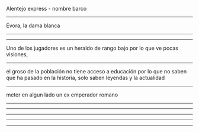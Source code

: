 Alentejo express -  nombre barco

---

Évora, la dama blanca

---


---

Uno de los jugadores es un heraldo de rango bajo por lo que ve pocas visiones,

---

el groso de la población no tiene acceso a educación por lo que no saben que ha pasado en la historia, solo saben leyendas y la actualidad

---

meter en algun lado un ex emperador romano

---


---


---


---

---